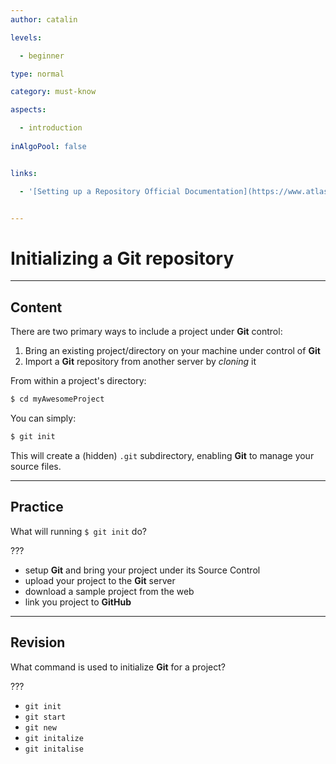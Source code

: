 ```yaml
---
author: catalin

levels:

  - beginner

type: normal

category: must-know

aspects:

  - introduction
  
inAlgoPool: false


links:

  - '[Setting up a Repository Official Documentation](https://www.atlassian.com/git/tutorials/setting-up-a-repository/){website}'


---
```


# Initializing a Git repository

---
## Content

There are two primary ways to include a project under **Git** control:
1. Bring an existing project/directory on your machine under control of **Git**
2. Import a **Git** repository from another server by *cloning* it


 From within a project's directory:
```bash
$ cd myAwesomeProject

```

You can simply:
```bash
$ git init 
```

This will create a (hidden) `.git` subdirectory, enabling **Git** to manage your source files.

---
## Practice

What will running `$ git init` do?

???


* setup **Git** and bring your project under its Source Control
* upload your project to the **Git** server
* download a sample project from the web
* link you project to **GitHub**

---
## Revision

What command is used to initialize **Git** for a project?

???


* `git init`
* `git start`
* `git new`
* `git initalize`
* `git initalise`

 

